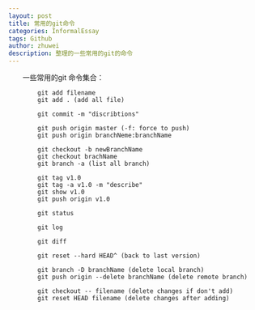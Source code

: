 ```yaml
---
layout: post
title: 常用的git命令
categories: InformalEssay
tags: Github
author: zhuwei
description: 整理的一些常用的git的命令
---
```


                            
&emsp;&emsp;一些常用的git 命令集合：               

            git add filename
            git add . (add all file)

            git commit -m "discribtions"

            git push origin master (-f: force to push)
            git push origin branchNeme:branchName

            git checkout -b newBranchName
            git checkout brachName
            git branch -a (list all branch)
            
            git tag v1.0
            git tag -a v1.0 -m "describe"
            git show v1.0
            git push origin v1.0

            git status

            git log

            git diff

            git reset --hard HEAD^ (back to last version)

            git branch -D branchName (delete local branch)
            git push origin --delete branchName (delete remote branch)

            git checkout -- filename (delete changes if don't add)
            git reset HEAD filename (delete changes after adding)

